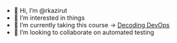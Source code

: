- 👋 Hi, I’m @rkazirut
- 👀 I’m interested in things
- 🌱 I’m currently taking this course -> [Decoding DevOps](https://www.udemy.com/course/decodingdevops/)
- 💞️ I’m looking to collaborate on automated testing

<!---
rkazirut/rkazirut is a ✨ special ✨ repository because its `README.md` (this file) appears on your GitHub profile.
You can click the Preview link to take a look at your changes.
--->
